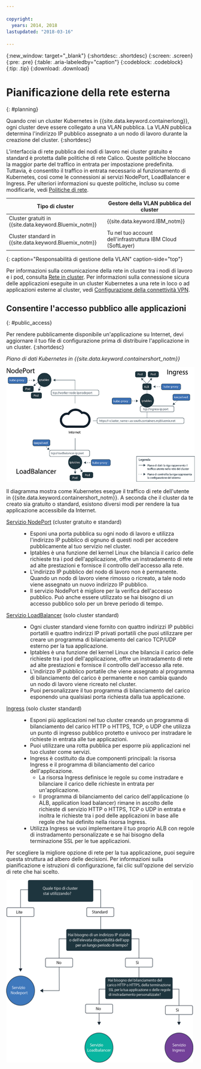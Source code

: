 ```yaml
---

copyright:
  years: 2014, 2018
lastupdated: "2018-03-16"

---
```


{:new_window: target="_blank"}
{:shortdesc: .shortdesc}
{:screen: .screen}
{:pre: .pre}
{:table: .aria-labeledby="caption"}
{:codeblock: .codeblock}
{:tip: .tip}
{:download: .download}


# Pianificazione della rete esterna
{: #planning}

Quando crei un cluster Kubernetes in {{site.data.keyword.containerlong}}, ogni cluster deve essere collegato a una VLAN pubblica. La VLAN pubblica
determina l'indirizzo IP pubblico assegnato a un nodo di lavoro durante la creazione del cluster.
{:shortdesc}

L'interfaccia di rete pubblica dei nodi di lavoro nei cluster gratuito e standard è protetta dalle politiche di rete Calico. Queste politiche bloccano la maggior parte del traffico in entrata per impostazione predefinita. Tuttavia, è consentito il traffico in entrata necessario al funzionamento di Kubernetes, così come le connessioni ai servizi NodePort, LoadBalancer e Ingress. Per ulteriori informazioni su queste politiche, incluso su come modificarle, vedi [Politiche di rete](cs_network_policy.html#network_policies).

|Tipo di cluster|Gestore della VLAN pubblica del cluster|
|------------|------------------------------------------|
|Cluster gratuiti in {{site.data.keyword.Bluemix_notm}}|{{site.data.keyword.IBM_notm}}|
|Cluster standard in {{site.data.keyword.Bluemix_notm}}|Tu nel tuo account dell'infrastruttura IBM Cloud (SoftLayer)|
{: caption="Responsabilità di gestione della VLAN" caption-side="top"}

Per informazioni sulla comunicazione della rete in cluster tra i nodi di lavoro e i pod, consulta [Rete in cluster](cs_secure.html#in_cluster_network). Per informazioni sulla connessione sicura delle applicazioni eseguite in un cluster Kubernetes a una rete in loco o ad applicazioni esterne al cluster, vedi [Configurazione della connettività VPN](cs_vpn.html).

## Consentire l'accesso pubblico alle applicazioni
{: #public_access}

Per rendere pubblicamente disponibile un'applicazione su Internet, devi aggiornare il tuo file di configurazione prima di distribuire l'applicazione in un cluster.
{:shortdesc}

*Piano di dati Kubernetes in {{site.data.keyword.containershort_notm}}*

![{{site.data.keyword.containerlong_notm}} architettura Kubernetes](images/networking.png)

Il diagramma mostra come Kubernetes esegue il traffico di rete dell'utente in {{site.data.keyword.containershort_notm}}. A seconda che il cluster da te creato sia gratuito o standard, esistono diversi modi per rendere la tua applicazione accessibile da Internet.

<dl>
<dt><a href="cs_nodeport.html#planning" target="_blank">Servizio NodePort</a> (cluster gratuito e standard)</dt>
<dd>
 <ul>
  <li>Esponi una porta pubblica su ogni nodo di lavoro e utilizza l'indirizzo IP pubblico di ognuno di questi nodi
per accedere pubblicamente al tuo servizio nel cluster.</li>
  <li>Iptables è una funzione del kernel Linux che bilancia il carico delle richieste tra i pod dell'applicazione, offre un instradamento di rete ad alte prestazioni e fornisce il controllo dell'accesso alla rete.</li>
  <li>L'indirizzo IP pubblico del nodo di lavoro non è
permanente. Quando un nodo di lavoro viene rimosso
o ricreato, a tale nodo viene assegnato un nuovo indirizzo IP pubblico.</li>
  <li>Il servizio NodePort è migliore per la verifica dell'accesso pubblico. Può anche essere utilizzato se hai bisogno di un accesso pubblico solo per un breve periodo di tempo.</li>
 </ul>
</dd>
<dt><a href="cs_loadbalancer.html#planning" target="_blank">Servizio LoadBalancer</a> (solo cluster standard)</dt>
<dd>
 <ul>
  <li>Ogni cluster standard viene fornito con quattro indirizzi IP pubblici portatili e quattro indirizzi IP privati portatili che puoi utilizzare per creare un programma di bilanciamento del carico TCP/UDP esterno per la tua applicazione.</li>
  <li>Iptables è una funzione del kernel Linux che bilancia il carico delle richieste tra i pod dell'applicazione, offre un instradamento di rete ad alte prestazioni e fornisce il controllo dell'accesso alla rete.</li>
  <li>L'indirizzo IP pubblico portatile che viene assegnato al programma di bilanciamento del carico è permanente
e non cambia quando un nodo di lavoro viene ricreato nel cluster.</li>
  <li>Puoi personalizzare il tuo programma di bilanciamento del carico
esponendo una qualsiasi porta richiesta dalla tua applicazione.</li></ul>
</dd>
<dt><a href="cs_ingress.html#planning" target="_blank">Ingress</a> (solo cluster
standard)</dt>
<dd>
 <ul>
  <li>Esponi più applicazioni nel tuo cluster creando un programma di bilanciamento del carico HTTP o HTTPS, TCP, o UDP che utilizza un punto di ingresso pubblico protetto e univoco per instradare le richieste in entrata alle tue applicazioni.</li>
  <li>Puoi utilizzare una rotta pubblica per esporre più applicazioni nel tuo cluster come servizi.</li>
  <li>Ingress è costituito da due componenti principali: la risorsa Ingress e il programma di bilanciamento del carico dell'applicazione.
   <ul>
    <li>La risorsa Ingress definisce
le regole su come instradare e bilanciare il carico delle richieste in entrata per un'applicazione.</li>
    <li>Il programma di bilanciamento del carico dell'applicazione (o ALB, application load balancer) rimane in ascolto delle richieste di servizio HTTP o HTTPS, TCP o UDP in entrata e inoltra le richieste tra i pod delle applicazioni in base alle regole che hai definito nella risorsa Ingress.</li>
   </ul>
  <li>Utilizza Ingress se vuoi implementare il tuo proprio ALB con regole di instradamento personalizzate e se hai bisogno della terminazione SSL per le tue applicazioni.</li>
 </ul>
</dd></dl>

Per scegliere la migliore opzione di rete per la tua applicazione, puoi seguire questa struttura ad albero delle decisioni. Per informazioni sulla pianificazione e istruzioni di configurazione, fai clic sull'opzione del servizio di rete che hai scelto.

<img usemap="#networking_map" border="0" class="image" src="images/networkingdt.png" width="500px" alt="Questa immagine ti guida nella scelta della migliore opzione di rete per la tua applicazione. Se questa immagine non viene visualizzata, le informazioni possono ancora essere trovate nella documentazione." style="width:500px;" />
<map name="networking_map" id="networking_map">
<area href="/docs/containers/cs_nodeport.html#planning" alt="Servizio Nodeport" shape="circle" coords="52, 283, 45"/>
<area href="/docs/containers/cs_loadbalancer.html#planning" alt="Servizio LoadBalancer" shape="circle" coords="247, 419, 44"/>
<area href="/docs/containers/cs_ingress.html#planning" alt="Servizio Ingress" shape="circle" coords="445, 420, 45"/>
</map>
